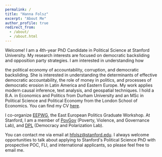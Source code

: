 ```yaml
---
permalink: /
title: "Hanna Folsz"
excerpt: "About Me"
author_profile: true
redirect_from: 
  - /about/
  - /about.html
---
```


Welcome! I am a 4th-year PhD Candidate in Political Science at Stanford University. My research interests are focused on democratic backsliding and opposition party strategies. I am interested in understanding how 


the political economy of accountability, corruption, and democratic backsliding. She is interested in understanding the determinants of effective democratic accountability, the role of money in politics, and processes of democratic erosion in Latin America and Eastern Europe. My work applies modern causal inference, text analysis, and geospatial techniques. I hold a B.A. in Economics and Politics from Durham University and an MSc in Political Science and Political Economy from the London School of Economics. You can find my CV [here](https://drive.google.com/file/d/1Baj461kn5utXWXphjKnki9U6di4K1eWp/view?usp=sharing). 

I co-organize [EEPWG](https://eepg-workshop.github.io), the East European Politics Graduate Workshop. At Stanford, I am a member of [PovGov](https://povgov.com) (Poverty, Violence, and Governance Lab), and [DPL](https://stanforddpl.org) (Democracy and Polarization Lab).

You can contact me via email at [hfolsz@stanford.edu](mailto:hfolsz@stanford.edu). I always welcome opportunities to talk about applying to Stanford's Political Science PhD with prospective POC, FLI, and international applicants, so please feel free to email me.



